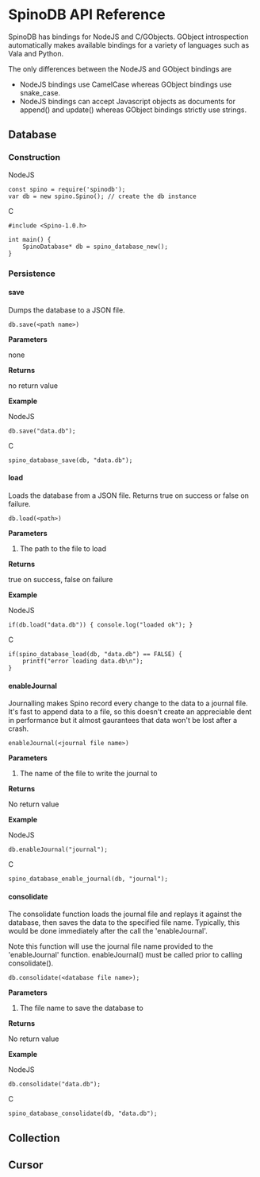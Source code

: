 # SpinoDB API Reference

SpinoDB has bindings for NodeJS and C/GObjects. GObject introspection automatically makes available bindings for a variety of languages such as Vala and Python. 

The only differences between the NodeJS and GObject bindings are

* NodeJS bindings use CamelCase whereas GObject bindings use snake_case. 
* NodeJS bindings can accept Javascript objects as documents for append() and update() whereas GObject bindings strictly use strings.


## Database

### Construction

NodeJS 

```
const spino = require('spinodb');
var db = new spino.Spino(); // create the db instance
```

C

```
#include <Spino-1.0.h>

int main() {
    SpinoDatabase* db = spino_database_new();
}
```

### Persistence
#### save

Dumps the database to a JSON file.

    db.save(<path name>)

**Parameters**

none

**Returns**

no return value

**Example**

NodeJS
```
db.save("data.db");
```

C
```
spino_database_save(db, "data.db");
```

#### load

Loads the database from a JSON file. Returns true on success or false on failure.

    db.load(<path>)

**Parameters**

1. The path to the file to load

**Returns** 

true on success, false on failure

**Example**

NodeJS
```
if(db.load("data.db")) { console.log("loaded ok"); }
```

C
```
if(spino_database_load(db, "data.db") == FALSE) {
    printf("error loading data.db\n");
}
```

#### enableJournal

Journalling makes Spino record every change to the data to a journal file. It's fast to append data to a file, so this doesn't create an appreciable dent in performance but it almost gaurantees that data won't be lost after a crash. 

    enableJournal(<journal file name>)

**Parameters**

1. The name of the file to write the journal to

**Returns**

No return value

**Example**

NodeJS
```
db.enableJournal("journal");
```

C
```
spino_database_enable_journal(db, "journal");
```

#### consolidate

The consolidate function loads the journal file and replays it against the database, then saves the data to the specified file name. Typically, this would be done immediately after the call the 'enableJournal'.

Note this function will use the journal file name provided to the 'enableJournal' function. enableJournal() must be called prior to calling consolidate().

    db.consolidate(<database file name>);

**Parameters**

1. The file name to save the database to

**Returns**

No return value

**Example**

NodeJS
```
db.consolidate("data.db");
```

C
```
spino_database_consolidate(db, "data.db");
```

### 

## Collection

## Cursor


